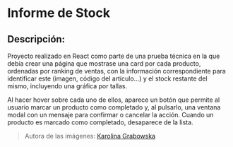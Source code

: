 # Informe de Stock

## Descripción: 
Proyecto realizado en React como parte de una prueba técnica en la que debía crear una página que mostrase una card por cada producto, ordenadas por ranking de ventas, con la información correspondiente para identificar este (imagen, código del artículo...) y el stock restante del mismo, incluyendo una gráfica por tallas.

Al hacer hover sobre cada uno de ellos, aparece un botón que permite al usuario marcar un producto como completado y, al pulsarlo, una ventana modal con un mensaje para confirmar o cancelar la acción. Cuando un producto es marcado como completado, desaparece de la lista.

> Autora de las imágenes: [Karolina Grabowska](https://www.pexels.com/es-es/@karolina-grabowska/)